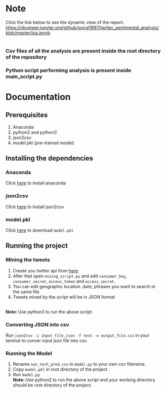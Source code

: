 # Note<br>
Click the link below to see the dynamic view of the report:<br>
https://nbviewer.jupyter.org/github/gujral1997/twitter_sentimental_analysis/blob/master/tsa.ipynb <br> <br>

### Csv files of all the analysis are present inside the root directory of the repository

### Python script performing analysis is present inside main_script.py

# Documentation

## Prerequisites

1. Anaconda
2. python2 and python3
3. json2csv
4. model.pkl (pre-trained model)

## Installing the dependencies

### Anaconda

Click [here](https://conda.io/docs/user-guide/install/index.html) to install anaconda 

### json2csv

Click [here](https://github.com/zemirco/json2csv) to install json2csv

### model.pkl

Click [here](https://github.com/ntietz/tweetment/releases) to download `model.pkl`

## Running the project

### Mining the tweets

1. Create you twitter api from [here](https://apps.twitter.com/)
2. After that open `mining_script.py` and add `consumer_key`, `consumer_secret`, `access_token` and `access_secret`.
3. You can edit geographic location. date, phrases you want to search in the same file.
4. Tweets mined by the script will be in JSON format 

<br> <b>Note: </b> Use python3 to run the above script.

### Converting JSON into csv

Run `json2csv -i input_file.json -f text -o output_file.csv` in your teminal to conver input json file into csv.

### Running the Model

1. Rename `non_tech_pred.csv` in `model.py` to your own csv filename.
2. Copy `model.pkl` in root directory of the project.
3. Run `model.py`
<br> <b>Note: </b> Use python2 to run the above script and your working directory should be root directory of the project.




